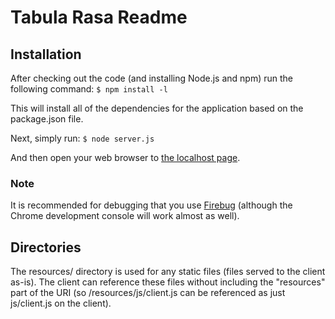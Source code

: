 Tabula Rasa Readme
====================

Installation
---------------------

After checking out the code (and installing Node.js and npm) run the following command:
`$ npm install -l`

This will install all of the dependencies for the application based on the package.json file.

Next, simply run:
`$ node server.js`

And then open your web browser to [the localhost page](http://localhost:8888).

### Note
It is recommended for debugging that you use [Firebug](http://getfirebug.com/) (although the Chrome development console will work almost as well).


Directories
---------------------

The resources/ directory is used for any static files (files served to the client as-is). The client can reference these files without including the "resources" part of the URI (so /resources/js/client.js can be referenced as just js/client.js on the client).